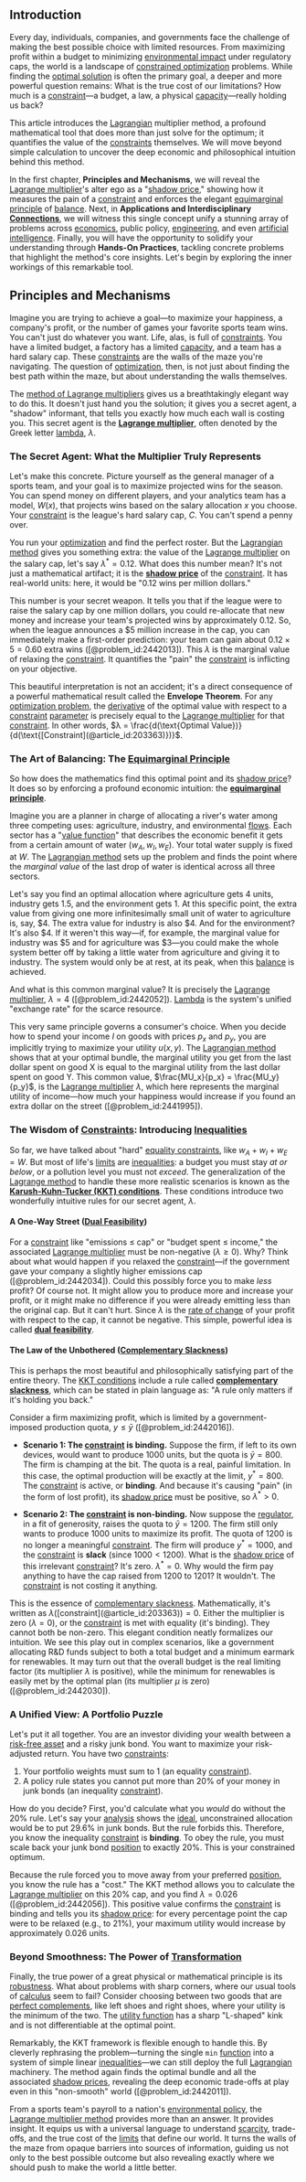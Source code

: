 ## Introduction
Every day, individuals, companies, and governments face the challenge of making the best possible choice with limited resources. From maximizing profit within a budget to minimizing [environmental impact](@article_id:160812) under regulatory caps, the world is a landscape of [constrained optimization](@article_id:144770) problems. While finding the [optimal solution](@article_id:170962) is often the primary goal, a deeper and more powerful question remains: What is the true cost of our limitations? How much is a [constraint](@article_id:203363)—a budget, a law, a physical [capacity](@article_id:268736)—really holding us back?

This article introduces the [Lagrangian](@article_id:142719) multiplier method, a profound mathematical tool that does more than just solve for the optimum; it quantifies the value of the [constraints](@article_id:149214) themselves. We will move beyond simple calculation to uncover the deep economic and philosophical intuition behind this method.

In the first chapter, **Principles and Mechanisms**, we will reveal the [Lagrange multiplier](@article_id:144069)'s alter ego as a "[shadow price](@article_id:136543)," showing how it measures the pain of a [constraint](@article_id:203363) and enforces the elegant [equimarginal principle](@article_id:146967) of [balance](@article_id:169031). Next, in **Applications and Interdisciplinary [Connections](@article_id:193345)**, we will witness this single concept unify a stunning array of problems across [economics](@article_id:271560), public policy, [engineering](@article_id:275179), and even [artificial intelligence](@article_id:267458). Finally, you will have the opportunity to solidify your understanding through **Hands-On Practices**, tackling concrete problems that highlight the method's core insights. Let's begin by exploring the inner workings of this remarkable tool.

## Principles and Mechanisms

Imagine you are trying to achieve a goal—to maximize your happiness, a company's profit, or the number of games your favorite sports team wins. You can't just do whatever you want. Life, alas, is full of [constraints](@article_id:149214). You have a limited budget, a factory has a limited [capacity](@article_id:268736), and a team has a hard salary cap. These [constraints](@article_id:149214) are the walls of the maze you're navigating. The question of [optimization](@article_id:139309), then, is not just about finding the best path within the maze, but about understanding the walls themselves.

The [method of Lagrange multipliers](@article_id:142547) gives us a breathtakingly elegant way to do this. It doesn't just hand you the solution; it gives you a secret agent, a "shadow" informant, that tells you exactly how much each wall is costing you. This secret agent is the **[Lagrange multiplier](@article_id:144069)**, often denoted by the Greek letter [lambda](@article_id:271532), $λ$.

### The Secret Agent: What the Multiplier Truly Represents

Let's make this concrete. Picture yourself as the general manager of a sports team, and your goal is to maximize projected wins for the season. You can spend money on different players, and your analytics team has a model, $W(x)$, that projects wins based on the salary allocation $x$ you choose. Your [constraint](@article_id:203363) is the league's hard salary cap, $C$. You can't spend a penny over.

You run your [optimization](@article_id:139309) and find the perfect roster. But the [Lagrangian method](@article_id:142331) gives you something extra: the value of the [Lagrange multiplier](@article_id:144069) on the salary cap, let's say $λ^* = 0.12$. What does this number mean? It's not just a mathematical artifact; it is the **[shadow price](@article_id:136543)** of the [constraint](@article_id:203363). It has real-world units: here, it would be "0.12 wins per million dollars."

This number is your secret weapon. It tells you that if the league were to raise the salary cap by one million dollars, you could re-allocate that new money and increase your team's projected wins by approximately 0.12. So, when the league announces a $5 million increase in the cap, you can immediately make a first-order prediction: your team can gain about $0.12 \times 5 = 0.60$ extra wins ([@problem_id:2442013]). This $λ$ is the marginal value of relaxing the [constraint](@article_id:203363). It quantifies the "pain" the [constraint](@article_id:203363) is inflicting on your objective.

This beautiful interpretation is not an accident; it's a direct consequence of a powerful mathematical result called the **Envelope Theorem**. For any [optimization problem](@article_id:266255), the [derivative](@article_id:157426) of the optimal value with respect to a [constraint](@article_id:203363) [parameter](@article_id:174151) is precisely equal to the [Lagrange multiplier](@article_id:144069) for that [constraint](@article_id:203363). In other words, $λ = \frac{d(\text{Optimal Value})}{d(\text{[Constraint](@article_id:203363)})}$.

### The Art of Balancing: The [Equimarginal Principle](@article_id:146967)

So how does the mathematics find this optimal point and its [shadow price](@article_id:136543)? It does so by enforcing a profound economic intuition: the **[equimarginal principle](@article_id:146967)**.

Imagine you are a planner in charge of allocating a river's water among three competing uses: agriculture, industry, and environmental [flows](@article_id:161297). Each sector has a "[value function](@article_id:144256)" that describes the economic benefit it gets from a certain amount of water ($w_A, w_I, w_E$). Your total water supply is fixed at $W$. The [Lagrangian method](@article_id:142331) sets up the problem and finds the point where the *marginal value* of the last drop of water is identical across all three sectors.

Let's say you find an optimal allocation where agriculture gets 4 units, industry gets 1.5, and the environment gets 1. At this specific point, the extra value from giving one more infinitesimally small unit of water to agriculture is, say, $4. The extra value for industry is also $4. And for the environment? It's also $4. If it weren't this way—if, for example, the marginal value for industry was $5 and for agriculture was $3—you could make the whole system better off by taking a little water from agriculture and giving it to industry. The system would only be at rest, at its peak, when this [balance](@article_id:169031) is achieved.

And what is this common marginal value? It is precisely the [Lagrange multiplier](@article_id:144069), $λ = 4$ ([@problem_id:2442052]). [Lambda](@article_id:271532) is the system's unified "exchange rate" for the scarce resource.

This very same principle governs a consumer's choice. When you decide how to spend your income $I$ on goods with prices $p_x$ and $p_y$, you are implicitly trying to maximize your utility $u(x,y)$. The [Lagrangian method](@article_id:142331) shows that at your optimal bundle, the marginal utility you get from the last dollar spent on good X is equal to the marginal utility from the last dollar spent on good Y. This common value, $\frac{MU_x}{p_x} = \frac{MU_y}{p_y}$, is the [Lagrange multiplier](@article_id:144069) $λ$, which here represents the marginal utility of income—how much your happiness would increase if you found an extra dollar on the street ([@problem_id:2441995]).

### The Wisdom of [Constraints](@article_id:149214): Introducing [Inequalities](@article_id:158987)

So far, we have talked about "hard" [equality constraints](@article_id:174796), like $w_A + w_I + w_E = W$. But most of life's [limits](@article_id:140450) are [inequalities](@article_id:158987): a budget you must stay *at or below*, or a pollution level you must not *exceed*. The generalization of the [Lagrange method](@article_id:201063) to handle these more realistic scenarios is known as the **[Karush-Kuhn-Tucker (KKT) conditions](@article_id:175997)**. These conditions introduce two wonderfully intuitive rules for our secret agent, $λ$.

#### A One-Way Street ([Dual Feasibility](@article_id:167256))

For a [constraint](@article_id:203363) like "emissions $\le$ cap" or "budget spent $\le$ income," the associated [Lagrange multiplier](@article_id:144069) must be non-negative ($λ \ge 0$). Why? Think about what would happen if you relaxed the [constraint](@article_id:203363)—if the government gave your company a slightly higher emissions cap ([@problem_id:2442034]). Could this possibly force you to make *less* profit? Of course not. It might allow you to produce more and increase your profit, or it might make no difference if you were already emitting less than the original cap. But it can't hurt. Since $λ$ is the [rate of change](@article_id:158276) of your profit with respect to the cap, it cannot be negative. This simple, powerful idea is called **[dual feasibility](@article_id:167256)**.

#### The Law of the Unbothered ([Complementary Slackness](@article_id:140523))

This is perhaps the most beautiful and philosophically satisfying part of the entire theory. The [KKT conditions](@article_id:144113) include a rule called **[complementary slackness](@article_id:140523)**, which can be stated in plain language as: "A rule only matters if it's holding you back."

Consider a firm maximizing profit, which is limited by a government-imposed production quota, $y \le \bar{y}$ ([@problem_id:2442016]).
*   **Scenario 1: The [constraint](@article_id:203363) is binding.** Suppose the firm, if left to its own devices, would want to produce 1000 units, but the quota is $\bar{y} = 800$. The firm is champing at the bit. The quota is a real, painful limitation. In this case, the optimal production will be exactly at the limit, $y^* = 800$. The [constraint](@article_id:203363) is active, or **binding**. And because it's causing "pain" (in the form of lost profit), its [shadow price](@article_id:136543) must be positive, so $λ^* > 0$.

*   **Scenario 2: The [constraint](@article_id:203363) is non-binding.** Now suppose the [regulator](@article_id:151352), in a fit of generosity, raises the quota to $\bar{y} = 1200$. The firm still only wants to produce 1000 units to maximize its profit. The quota of 1200 is no longer a meaningful [constraint](@article_id:203363). The firm will produce $y^* = 1000$, and the [constraint](@article_id:203363) is **slack** (since $1000 \lt 1200$). What is the [shadow price](@article_id:136543) of this irrelevant [constraint](@article_id:203363)? It's zero. $λ^* = 0$. Why would the firm pay anything to have the cap raised from 1200 to 1201? It wouldn't. The [constraint](@article_id:203363) is not costing it anything.

This is the essence of [complementary slackness](@article_id:140523). Mathematically, it's written as $λ(\text{[constraint](@article_id:203363)}) = 0$. Either the multiplier is zero ($λ=0$), or the [constraint](@article_id:203363) is met with equality (it's binding). They cannot both be non-zero. This elegant condition neatly formalizes our intuition. We see this play out in complex scenarios, like a government allocating R&D funds subject to both a total budget and a minimum earmark for renewables. It may turn out that the overall budget is the real limiting factor (its multiplier $λ$ is positive), while the minimum for renewables is easily met by the optimal plan (its multiplier $μ$ is zero) ([@problem_id:2442030]).

### A Unified View: A Portfolio Puzzle

Let's put it all together. You are an investor dividing your wealth between a [risk-free asset](@article_id:145502) and a risky junk bond. You want to maximize your risk-adjusted return. You have two [constraints](@article_id:149214):
1.  Your portfolio weights must sum to 1 (an equality [constraint](@article_id:203363)).
2.  A policy rule states you cannot put more than 20% of your money in junk bonds (an inequality [constraint](@article_id:203363)).

How do you decide? First, you'd calculate what you *would* do without the 20% rule. Let's say your [analysis](@article_id:157812) shows the [ideal](@article_id:150388), unconstrained allocation would be to put 29.6% in junk bonds. But the rule forbids this. Therefore, you know the inequality [constraint](@article_id:203363) is **binding**. To obey the rule, you must scale back your junk bond [position](@article_id:167295) to exactly 20%. This is your constrained optimum.

Because the rule forced you to move away from your preferred [position](@article_id:167295), you know the rule has a "cost." The KKT method allows you to calculate the [Lagrange multiplier](@article_id:144069) on this 20% cap, and you find $λ = 0.026$ ([@problem_id:2442056]). This positive value confirms the [constraint](@article_id:203363) is binding and tells you its [shadow price](@article_id:136543): for every percentage point the cap were to be relaxed (e.g., to 21%), your maximum utility would increase by approximately 0.026 units.

### Beyond Smoothness: The Power of [Transformation](@article_id:139638)

Finally, the true power of a great physical or mathematical principle is its [robustness](@article_id:262461). What about problems with sharp corners, where our usual tools of [calculus](@article_id:145546) seem to fail? Consider choosing between two goods that are [perfect complements](@article_id:141523), like left shoes and right shoes, where your utility is the minimum of the two. The [utility function](@article_id:137313) has a sharp "L-shaped" kink and is not differentiable at the optimal point.

Remarkably, the KKT framework is flexible enough to handle this. By cleverly rephrasing the problem—turning the single `min` [function](@article_id:141001) into a system of simple linear [inequalities](@article_id:158987)—we can still deploy the full [Lagrangian](@article_id:142719) machinery. The method again finds the optimal bundle and all the associated [shadow prices](@article_id:145344), revealing the deep economic trade-offs at play even in this "non-smooth" world ([@problem_id:2442011]).

From a sports team's payroll to a nation's [environmental policy](@article_id:200291), the [Lagrange multiplier method](@article_id:138565) provides more than an answer. It provides insight. It equips us with a universal language to understand [scarcity](@article_id:139346), trade-offs, and the true cost of the [limits](@article_id:140450) that define our world. It turns the walls of the maze from opaque barriers into sources of information, guiding us not only to the best possible outcome but also revealing exactly where we should push to make the world a little better.

